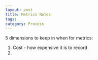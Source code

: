 ```yaml
---
layout: post
title: Metrics Notes
tags: 
category: Process
---
```


5 dimensions to keep in when for metrics:
1) Cost - how expensive it is to record
2)
